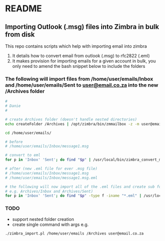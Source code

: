 # README #

## Importing Outlook (.msg) files into Zimbra in bulk from disk

This repo contains scripts which help with importing email into zimbra
1. It details how to convert email from outlook (.msg) to rfc2822 (.eml)
2. It makes provision for importing emails for a given account in bulk, you only need to amend the bash snippet below to include the folders

### The following will import files from /home/user/emails/Inbox and /home/user/emails/Sent to user@email.co.za into the new /Archives folder
```bash
#
# Danie
#

# create Archives folder (doesn't handle nested directories)
echo createFolder /Archives | /opt/zimbra/bin/zmmailbox -z -m user@email.co.za

cd /home/user/emails/

# before
# /home/user/emails/Inbox/message1.msg

# convert to eml
for p in 'Inbox' 'Sent'; do find "$p" | /usr/local/bin/zimbra_convert_msg_to_eml.pl; done

# after (new .eml file for ever .msg file)
# /home/user/emails/Inbox/message1.msg
# /home/user/emails/Inbox/message1.msg.eml

# the following will now import all of the .eml files and create sub folders where needed.
# e.g. Archives/Inbox and Archives/Sent)
for p in 'Inbox' 'Sent'; do find "$p" -type f -iname "*.eml" | /usr/local/bin/zimbra_import.pl /Archives user@email.co.za | tee -a "$p".log; done

```

### TODO
- support nested folder creation
- create single command with args e.g.
```bash
./zimbra_import.pl /home/user/emails /Archives user@email.co.za
```